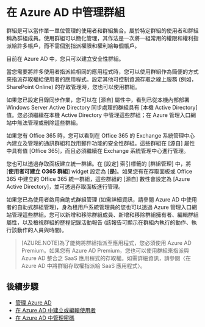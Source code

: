 <properties 
	pageTitle="在 Azure AD 中管理群組" 
	description="說明如何在 Azure AD 中管理群組的主題。" 
	services="active-directory" 
	documentationCenter="" 
	authors="Justinha" 
	manager="TerryLan" 
	editor="LisaToft"
	tags="azure-classic-portal"/>

<tags 
	ms.service="active-directory" 
	ms.workload="infrastructure-services" 
	ms.tgt_pltfrm="na" 
	ms.devlang="na" 
	ms.topic="article" 
	ms.date="04/27/2015" 
	ms.author="Justinha"/>

# 在 Azure AD 中管理群組

群組是可以當作單一單位管理的使用者和群組集合。屬於特定群組的使用者和群組稱為群組成員。使用群組可以簡化管理，其作法是一次將一組常用的權限和權利指派給許多帳戶，而不需個別指派權限和權利給每個帳戶。

目前在 Azure AD 中，您只可以建立安全性群組。

當您需要將許多使用者指派給相同的應用程式時，您可以使用群組作為簡便的方式來指派存取權給使用者的應用程式。設定其他可控制資源存取之線上服務 (例如，SharePoint Online) 的存取管理時，您也可以使用群組。

如果您已設定目錄同步作業，您可以在 [源自] 屬性中，看到已從本機內部部署 Windows Server Active Directory 同步處理的群組具有 [本機 Active Directory] 值。您必須繼續在本機 Active Directory 中管理這些群組；在 Azure 管理入口網站中無法管理或刪除這些群組。

如果您有 Office 365 時，您可以看到在 Office 365 的 Exchange 系統管理中心內建立及管理的通訊群組和啟用郵件功能的安全性群組。這些群組在 [源自] 屬性中具有值 [Office 365]，而且必須繼續在 Exchange 系統管理中心進行管理。

您也可以透過存取面板建立統一群組。在 [設定] 索引標籤的 [群組管理] 中，將 [**使用者可建立 O365 群組**] widget 設定為 [**是**]。如果您有在存取面板或 Office 365 中建立的 Office 365 統一群組，這些群組的 [源自] 數性會設定為 [Azure Active Directory]，並可透過存取面板進行管理。

如果您已為使用者啟用自助式群組管理 (如需詳細資訊，請參閱 Azure AD 中使用者的自助式群組管理)，身為租用戶系統管理員的您也可以透過 Azure 管理入口網站管理這些群組。您可以新增和移除群組成員、新增和移除群組擁有者、編輯群組屬性，以及檢視群組的歷程記錄活動報告 (該報告可顯示在群組內執行的動作、執行該動作的人員與時間)。

> [AZURE.NOTE]為了能夠將群組指派至應用程式，您必須使用 Azure AD Premium。如果您有 Azure AD Premium，您也可以使用群組來指派與 Azure AD 整合之 SaaS 應用程式的存取權。如需詳細資訊，請參閱〈在 Azure AD 中將群組存取權指派給 SaaS 應用程式〉。

## 後續步驟

- [管理 Azure AD](active-directory-administer.md)
- [在 Azure AD 中建立或編輯使用者](active-directory-create-users.md)
- [在 Azure AD 中管理密碼](active-directory-manage-passwords.md)
 

<!---HONumber=62-->